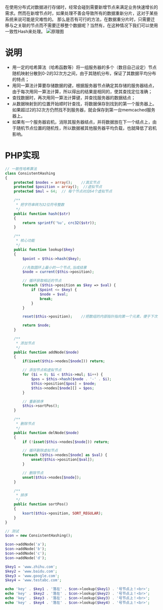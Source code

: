在使用分布式对数据进行存储时，经常会碰到需要新增节点来满足业务快速增长的需求。然而在新增节点时，如果处理不善会导致所有的数据重新分片，这对于某些系统来说可能是灾难性的。
那么是否有可行的方法，在数据重分片时，只需要迁移与之关联的节点而不需要迁移整个数据呢？当然有，在这种情况下我们可以使用一致性Hash来处理。
![原理图](https://images2015.cnblogs.com/blog/819496/201512/819496-20151219095510427-1103075290.jpg)

# 说明
- 用一定的哈希算法（哈希函数等）将一组服务器的多个（数目自己设定）节点随机映射分散到0-2的32次方之间，由于其随机分布，保证了其数据平均分布的特点；
- 用同一算法计算要存储数据的键，根据服务器节点确定其存储的服务器结点，由于每次用同一算法计算，所以得出的结果是相同的，使其查找定位准确；
- 查找数据时，再次用同一算法计算键，并查找服务器的数据结点；
- 从数据映射到的位置开始顺时针查找，将数据保存到找到的第一个服务器上。如果超过2的32次方仍然找不到服务器，就会保存到第一台memcached服务器上。
- 如果有一个服务器宕机，消除其服务器结点，并将数据放在下一个结点上，由于随机节点位置的随机性，所以数据被其他服务器平均负载，也就降低了宕机影响。

# PHP实现

```php
// 一致性哈希算法
class ConsistentHashing
{
    protected $nodes = array();    //真实节点
    protected $position = array();  //虚拟节点
    protected $mul = 64;  // 每个节点对应64个虚拟节点

    /**
     * 把字符串转为32位符号整数
     */
    public function hash($str)
    {
        return sprintf('%u', crc32($str));
    }

    /**
     * 核心功能
     */
    public function lookup($key)
    {
        $point = $this->hash($key);

        //先取圆环上最小的一个节点,当成结果
        $node = current($this->position);

        // 循环获取相近的节点
        foreach ($this->position as $key => $val) {
            if ($point <= $key) {
                $node = $val;
                break;
            }
        }

        reset($this->position);    //把数组的内部指针指向第一个元素，便于下次查询从头查找

        return $node;
    }

    /**
     * 添加节点
     */
    public function addNode($node)
    {
        if(isset($this->nodes[$node])) return;

        // 添加节点和虚拟节点
        for ($i = 0; $i < $this->mul; $i++) {
            $pos = $this->hash($node . '-' . $i);
            $this->position[$pos] = $node;
            $this->nodes[$node][] = $pos;
        }

        // 重新排序
        $this->sortPos();
    }

    /**
     * 删除节点
     */
    public function delNode($node)
    {
        if (!isset($this->nodes[$node])) return;

        // 循环删除虚拟节点
        foreach ($this->nodes[$node] as $val) {
            unset($this->position[$val]);
        }

        // 删除节点
        unset($this->nodes[$node]);
    }

    /**
     * 排序
     */
    public function sortPos()
    {
        ksort($this->position, SORT_REGULAR);
    }
}

// 测试
$con = new ConsistentHashing();

$con->addNode('a');
$con->addNode('b');
$con->addNode('c');
$con->addNode('d');

$key1 = 'www.zhihu.com';
$key2 = 'www.baidu.com';
$key3 = 'www.google.com';
$key4 = 'www.testabc.com';

echo 'key' . $key1 . '落在' . $con->lookup($key1) . '号节点上！<br>';
echo 'key' . $key2 . '落在' . $con->lookup($key2) . '号节点上！<br>';
echo 'key' . $key3 . '落在' . $con->lookup($key3) . '号节点上！<br>';
echo 'key' . $key4 . '落在' . $con->lookup($key4) . '号节点上！<br>';
```